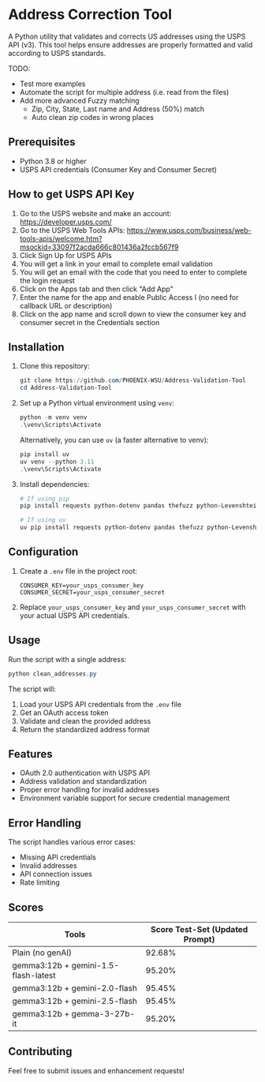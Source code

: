 # Address Correction Tool

A Python utility that validates and corrects US addresses using the USPS API (v3). This tool helps ensure addresses are properly formatted and valid according to USPS standards.

TODO:
- Test more examples
- Automate the script for multiple address (i.e. read from the files)
- Add more advanced Fuzzy matching
  - Zip, City, State, Last name and Address (50%) match
  - Auto clean zip codes in wrong places

## Prerequisites

- Python 3.8 or higher
- USPS API credentials (Consumer Key and Consumer Secret)

## How to get USPS API Key
1. Go to the USPS website and make an account: https://developer.usps.com/
2. Go to the USPS Web Tools APIs: https://www.usps.com/business/web-tools-apis/welcome.htm?msockid=33097f2acda666c801436a2fccb567f9
4. Click Sign Up for USPS APIs
5. You will get a link in your email to complete email validation
6. You will get an email with the code that you need to enter to complete the login request
7. Click on the Apps tab and then click "Add App"
8. Enter the name for the app and enable Public Access I (no need for callback URL or description)
9. Click on the app name and scroll down to view the consumer key and consumer secret in the Credentials section

## Installation

1. Clone this repository:
   ```powershell
   git clone https://github.com/PHOENIX-WSU/Address-Validation-Tool
   cd Address-Validation-Tool
   ```

2. Set up a Python virtual environment using `venv`:
   ```powershell
   python -m venv venv
   .\venv\Scripts\Activate
   ```

   Alternatively, you can use `uv` (a faster alternative to venv):
   ```powershell
   pip install uv
   uv venv --python 3.11
   .\venv\Scripts\Activate
   ```

3. Install dependencies:
   ```powershell
   # If using pip
   pip install requests python-dotenv pandas thefuzz python-Levenshtein google-generativeai

   # If using uv
   uv pip install requests python-dotenv pandas thefuzz python-Levenshtein google-generativeai
   ```

## Configuration

1. Create a `.env` file in the project root:
   ```
   CONSUMER_KEY=your_usps_consumer_key
   CONSUMER_SECRET=your_usps_consumer_secret
   ```

2. Replace `your_usps_consumer_key` and `your_usps_consumer_secret` with your actual USPS API credentials.

## Usage

Run the script with a single address:
```powershell
python clean_addresses.py
```

The script will:
1. Load your USPS API credentials from the `.env` file
2. Get an OAuth access token
3. Validate and clean the provided address
4. Return the standardized address format

## Features

- OAuth 2.0 authentication with USPS API
- Address validation and standardization
- Proper error handling for invalid addresses
- Environment variable support for secure credential management

## Error Handling

The script handles various error cases:
- Missing API credentials
- Invalid addresses
- API connection issues
- Rate limiting

## Scores
**Tools**|**Score Test-Set (Updated Prompt)**
-----|-----
Plain (no genAI)|92.68%
gemma3:12b + gemini-1.5-flash-latest|95.20%
gemma3:12b + gemini-2.0-flash|95.45%
gemma3:12b + gemini-2.5-flash|95.45%
gemma3:12b + gemma-3-27b-it|95.20%

## Contributing

Feel free to submit issues and enhancement requests!
